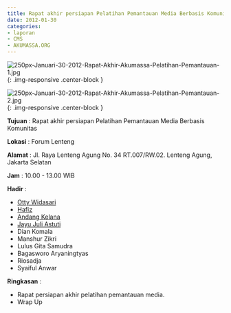 ```yaml
---
title: Rapat akhir persiapan Pelatihan Pemantauan Media Berbasis Komunitas
date: 2012-01-30
categories:
- laporan
- CMS
- AKUMASSA.ORG
---
```


![250px-Januari-30-2012-Rapat-Akhir-Akumassa-Pelatihan-Pemantauan-1.jpg](/uploads/250px-Januari-30-2012-Rapat-Akhir-Akumassa-Pelatihan-Pemantauan-1.jpg){: .img-responsive .center-block }

![250px-Januari-30-2012-Rapat-Akhir-Akumassa-Pelatihan-Pemantauan-2.jpg](/uploads/250px-Januari-30-2012-Rapat-Akhir-Akumassa-Pelatihan-Pemantauan-2.jpg){: .img-responsive .center-block }

**Tujuan** : Rapat akhir persiapan Pelatihan Pemantauan Media Berbasis Komunitas

**Lokasi** : 	Forum Lenteng

**Alamat** : Jl. Raya Lenteng Agung No. 34 RT.007/RW.02. Lenteng Agung, Jakarta Selatan

**Jam** : 10.00 - 13.00 WIB

**Hadir** : 
* [Otty Widasari](http://wiki.ciptamedia.org/wiki/Otty_Widasari)
* [Hafiz](http://wiki.ciptamedia.org/wiki/Hafiz)
* [Andang Kelana](http://wiki.ciptamedia.org/wiki/Andang_Kelana)
* [Jayu Juli Astuti](http://wiki.ciptamedia.org/wiki/Jayu_Juli_Astuti)
* Dian Komala
* Manshur Zikri
* Lulus Gita Samudra
* Bagasworo Aryaningtyas
* Riosadja
* Syaiful Anwar

**Ringkasan** : 
* Rapat persiapan akhir pelatihan pemantauan media.
* Wrap Up
